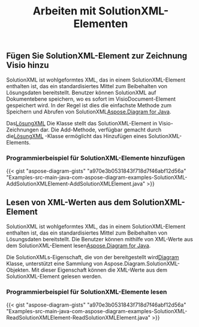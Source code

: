 ﻿---
title: Arbeiten mit SolutionXML-Elementen
type: docs
weight: 140
url: /de/java/working-with-solutionxml-elements/
---
## **Fügen Sie SolutionXML-Element zur Zeichnung Visio hinzu**
 SolutionXML ist wohlgeformtes XML, das in einem SolutionXML-Element enthalten ist, das ein standardisiertes Mittel zum Beibehalten von Lösungsdaten bereitstellt. Benutzer können SolutionXML auf Dokumentebene speichern, wo es sofort im VisioDocument-Element gespeichert wird. In der Regel ist dies die einfachste Methode zum Speichern und Abrufen von SolutionXML[Aspose.Diagram for Java](https://products.aspose.com/diagram/java/).

 Das[LösungXML](https://reference.aspose.com/diagram/java/com.aspose.diagram/SolutionXML) Die Klasse stellt das SolutionXML-Element in Visio-Zeichnungen dar. Die Add-Methode, verfügbar gemacht durch die[LösungXML](http://www.aspose.com/api/java/diagram/com.aspose.diagram/classes/SolutionXML) -Klasse ermöglicht das Hinzufügen eines SolutionXML-Elements.
### **Programmierbeispiel für SolutionXML-Elemente hinzufügen**
{{< gist "aspose-diagram-gists" "a970e3b0531843f718d7f46abf12d56a" "Examples-src-main-java-com-aspose-diagram-examples-SolutionXML-AddSolutionXMLElement-AddSolutionXMLElement.java" >}}
## **Lesen von XML-Werten aus dem SolutionXML-Element**
SolutionXML ist wohlgeformtes XML, das in einem SolutionXML-Element enthalten ist, das ein standardisiertes Mittel zum Beibehalten von Lösungsdaten bereitstellt. Die Benutzer können mithilfe von XML-Werte aus dem SolutionXML-Element lesen[Aspose.Diagram for Java](https://products.aspose.com/diagram/java/).

 Die SolutionXMLs-Eigenschaft, die von der bereitgestellt wird[Diagram](https://reference.aspose.com/diagram/java/com.aspose.diagram/Diagram) Klasse, unterstützt eine Sammlung von Aspose.Diagram.SolutionXML-Objekten. Mit dieser Eigenschaft können die XML-Werte aus dem SolutionXML-Element gelesen werden.
### **Programmierbeispiel für SolutionXML-Elemente lesen**
{{< gist "aspose-diagram-gists" "a970e3b0531843f718d7f46abf12d56a" "Examples-src-main-java-com-aspose-diagram-examples-SolutionXML-ReadSolutionXMLElement-ReadSolutionXMLElement.java" >}}
